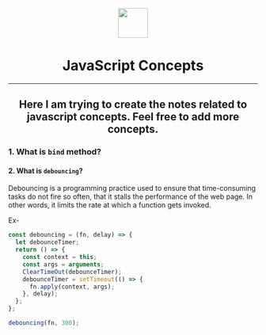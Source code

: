 <div align="center">
  <img height="60" src="https://img.icons8.com/color/344/javascript.png">
  <h1>JavaScript Concepts</h1>

---

## Here I am trying to create the notes related to javascript concepts. Feel free to add more concepts.

</div>

### 1. What is `bind` method?

#### 2. What is `debouncing`?

<p>Debouncing is a programming practice used to ensure that time-consuming tasks do not fire so often, that it stalls the performance of the web page. In other words, it limits the rate at which a function gets invoked.</p>

Ex-

```javascript
const debouncing = (fn, delay) => {
  let debounceTimer;
  return () => {
    const context = this;
    const args = arguments;
    ClearTimeOut(debounceTimer);
    debounceTimer = setTimeout(() => {
      fn.apply(context, args);
    }, delay);
  };
};

debouncing(fn, 300);
```
